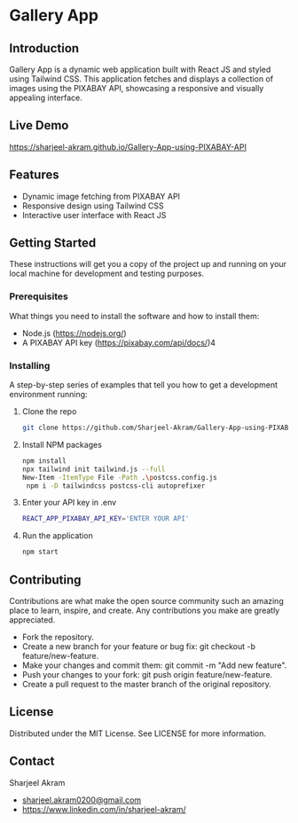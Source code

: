 # Gallery App

## Introduction
Gallery App is a dynamic web application built with React JS and styled using Tailwind CSS. This application fetches and displays a collection of images using the PIXABAY API, showcasing a responsive and visually appealing interface.

## Live Demo
https://sharjeel-akram.github.io/Gallery-App-using-PIXABAY-API

## Features
- Dynamic image fetching from PIXABAY API
- Responsive design using Tailwind CSS
- Interactive user interface with React JS

## Getting Started

These instructions will get you a copy of the project up and running on your local machine for development and testing purposes.

### Prerequisites

What things you need to install the software and how to install them:

- Node.js (https://nodejs.org/)
- A PIXABAY API key (https://pixabay.com/api/docs/)4


### Installing

A step-by-step series of examples that tell you how to get a development environment running:

1. Clone the repo
   ```bash
   git clone https://github.com/Sharjeel-Akram/Gallery-App-using-PIXABAY-API.git/
   
2. Install NPM packages
   ```bash
   npm install
   npx tailwind init tailwind.js --full
   New-Item -ItemType File -Path .\postcss.config.js
    npm i -D tailwindcss postcss-cli autoprefixer  
   ```
3. Enter your API key in .env
   ``` bash
   REACT_APP_PIXABAY_API_KEY='ENTER YOUR API'
   ```
4. Run the application
   ```bash
   npm start
   ```
## Contributing
Contributions are what make the open source community such an amazing place to learn, inspire, and create. Any contributions you make are greatly appreciated.

- Fork the repository.
- Create a new branch for your feature or bug fix: git checkout -b feature/new-feature.
- Make your changes and commit them: git commit -m "Add new feature".
- Push your changes to your fork: git push origin feature/new-feature.
- Create a pull request to the master branch of the original repository.

## License
Distributed under the MIT License. See LICENSE for more information.

## Contact
Sharjeel Akram
- sharjeel.akram0200@gmail.com
- https://www.linkedin.com/in/sharjeel-akram/

